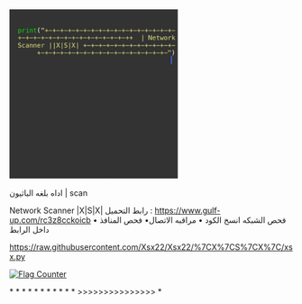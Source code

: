 ‎ 


<img src="https://raw.githubusercontent.com/Xsx22/Xsx22/main/E3690947-C3AE-4F2E-82AD-3346D68C56C7.jpeg" width="300" height="300" alt="Beautiful baby" />


اداه بلغه الباثيون | scan

Network Scanner |X|S|X|
‎رابط التحميل :
https://www.gulf-up.com/rc3z8cckoicb 
‎• فحص المنافذ
‎•مراقبه الاتصال
‎• فحص الشبكه
انسخ الكود داخل الرابط 

‏https://raw.githubusercontent.com/Xsx22/Xsx22/%7CX%7CS%7CX%7C/xsx.py





<a href="https://info.flagcounter.com/qifU"><img src="https://s11.flagcounter.com/count2/qifU/bg_FFFFFF/txt_000000/border_CCCCCC/columns_2/maxflags_10/viewers_0/labels_0/pageviews_0/flags_0/percent_0/" alt="Flag Counter" border="0"></a>






<?
php
‎\\ هنا يتم وضع الأكواد البرمجية

<input type="text" name="input">

* <!DOCTYPE HTML PUBLIC "-//W3C//DTD HTML 4.01 Transitional//EN" "https://github.com/Xsx22">
* <html>
* <head>
* </head>
* <body>
* </body>
* </html>
* </input>
* </text>
* </point>
* </>>>>>>>>>>>>>>>>
* </$


?>

